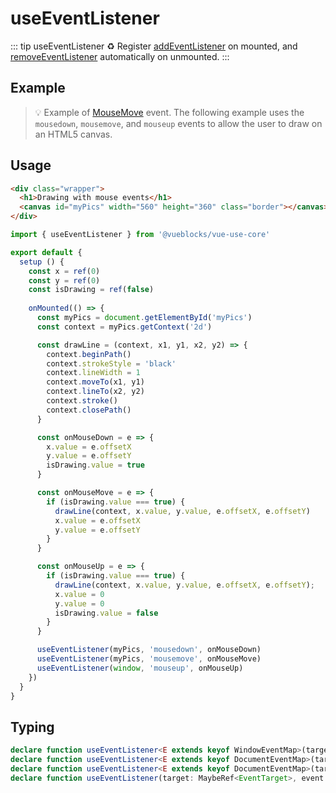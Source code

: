 # useEventListener

::: tip useEventListener
♻️  Register [addEventListener](https://developer.mozilla.org/en-US/docs/Web/API/EventTarget/addEventListener) on mounted, and [removeEventListener](https://developer.mozilla.org/en-US/docs/Web/API/EventTarget/removeEventListener) automatically on unmounted.
:::

## Example

> 💡 Example of [MouseMove](https://developer.mozilla.org/en-US/docs/Web/API/Element/mousemove_event) event. The following example uses the `mousedown`, `mousemove`, and `mouseup` events to allow the user to draw on an HTML5 canvas.

<ClientOnly>
  <UseEventListenerDemo />
</ClientOnly>

## Usage

```html
<div class="wrapper">
  <h1>Drawing with mouse events</h1>
  <canvas id="myPics" width="560" height="360" class="border"></canvas>
</div>
```

```js
import { useEventListener } from '@vueblocks/vue-use-core'

export default {
  setup () {
    const x = ref(0)
    const y = ref(0)
    const isDrawing = ref(false)
    
    onMounted(() => {
      const myPics = document.getElementById('myPics')
      const context = myPics.getContext('2d')

      const drawLine = (context, x1, y1, x2, y2) => {
        context.beginPath()
        context.strokeStyle = 'black'
        context.lineWidth = 1
        context.moveTo(x1, y1)
        context.lineTo(x2, y2)
        context.stroke()
        context.closePath()
      }

      const onMouseDown = e => {
        x.value = e.offsetX
        y.value = e.offsetY
        isDrawing.value = true
      }

      const onMouseMove = e => {
        if (isDrawing.value === true) {
          drawLine(context, x.value, y.value, e.offsetX, e.offsetY)
          x.value = e.offsetX
          y.value = e.offsetY
        }
      }

      const onMouseUp = e => {
        if (isDrawing.value === true) {
          drawLine(context, x.value, y.value, e.offsetX, e.offsetY);
          x.value = 0
          y.value = 0
          isDrawing.value = false
        }
      }

      useEventListener(myPics, 'mousedown', onMouseDown)
      useEventListener(myPics, 'mousemove', onMouseMove)
      useEventListener(window, 'mouseup', onMouseUp)
    })
  }
}
```

## Typing

```ts
declare function useEventListener<E extends keyof WindowEventMap>(target: Window, event: E, listener: (this: Window, ev: WindowEventMap[E]) => any, options?: boolean | AddEventListenerOptions): Fn;
declare function useEventListener<E extends keyof DocumentEventMap>(target: Document, event: E, listener: (this: Document, ev: DocumentEventMap[E]) => any, options?: boolean | AddEventListenerOptions): Fn;
declare function useEventListener<E extends keyof DocumentEventMap>(target: RefElement | Ref<any>, event: E, listener: (this: Element, ev: DocumentEventMap[E]) => any, options?: boolean | AddEventListenerOptions): Fn;
declare function useEventListener(target: MaybeRef<EventTarget>, event: string, listener: EventListener, options?: boolean | AddEventListenerOptions): Fn;
```
